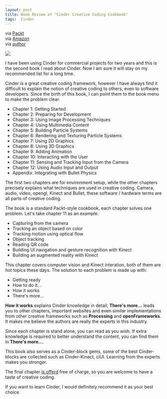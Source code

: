 ```yaml
---
layout: post
title: Book Review of "Cinder Creative Coding Cookbook"
tags:  Cinder
---
```


via [Packt](http://www.packtpub.com/cinder-creative-coding-cookbook/book)   
via [Amazon](http://www.amazon.com/kindle-store/dp/B00CZ6Y0AI)   
via [author](http://ruim.pt/2013/06/cinder-creative-coding-cookbook/)

![](http://www.packtpub.com/sites/default/files/8703OS.jpg)

I have been using Cinder for commercial projects for two years and this is the second book I read about Cinder. Now I am sure it will stay on my recommended list for a long time.

Cinder is a great creative coding framework, however I have always find it difficult to explain the notion of creative coding to others, even to software developers. Since the birth of this book, I can point them to the book menu to make the problem clear. 




- Chapter 1: Getting Started
- Chapter 2: Preparing for Development
- Chapter 3: Using Image Processing Techniques
- Chapter 4: Using Multimedia Content
- Chapter 5: Building Particle Systems
- Chapter 6: Rendering and Texturing Particle Systems
- Chapter 7: Using 2D Graphics
- Chapter 8: Using 3D Graphics
- Chapter 9: Adding Animation
- Chapter 10: Interacting with the User
- Chapter 11: Sensing and Tracking Input from the Camera
- Chapter 12: Using Audio Input and Output
- Appendix: Integrating with Bullet Physics

The first two chapters are for environment setup, while the other chapters precisely explains what techniques are used in creative coding. Camera, audio, video, opengl, Kinect and Bullet, these software / hardware terms are all parts of creative coding.

The book is a standard Packt-style cookbook, each chapter solves one problem. Let's take chapter 11 as an example:

- Capturing from the camera
- Tracking an object based on color
- Tracking motion using optical flow
- Object tracking
- Reading QR code
- Building UI navigation and gesture recognition with Kinect
- Building an augmented reality with Kinect

This chapter covers computer vision and Kinect interation, both of them are hot topics these days. The solution to each problem is made up with:

- Getting ready
- How to do it...
- How it works
- There's more...

**How it works** explains Cinder knowledge in detail, **There's more...** leads you to other chapters, important websites and even similar implementations from other creative frameworks such as **Processing** and **openFrameworks**. It makes me believe the authors are really the experts in this industry.

Since each chapter is stand alone, you can read as you wish. If extra knowledge is required to better understand the content, you can find them in **There's more...**.

This book also serves as a Cinder-block gems, some of the best Cinder-blocks are collected such as Cinder-Kinect, ciUI. Learning from the experts makes you stronger.

The final chapter [is offerd](http://www.packtpub.com/sites/default/files/downloads/Integrating_with_Bullet_Physics.pdf) free of charge, so you are welcome to have a taste of creative coding.

If you want to learn Cinder, I would definitely recommend it as your best choice.
